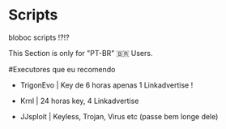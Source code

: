 # Scripts
bloboc scripts !?!?

This Section is only for "PT-BR" 🇧🇷 Users. 

#Executores que eu recomendo
- TrigonEvo | Key de 6 horas apenas 1 Linkadvertise !

- Krnl | 24 horas key, 4 Linkadvertise

- JJsploit | Keyless, Trojan, Virus etc (passe bem longe dele)
